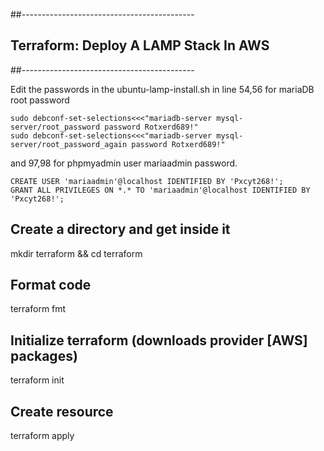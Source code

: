 
##-------------------------------------------
##  Terraform: Deploy A LAMP Stack In AWS  ##
##-------------------------------------------

Edit the passwords in the ubuntu-lamp-install.sh in line 54,56 for mariaDB root password

```
sudo debconf-set-selections<<<"mariadb-server mysql-server/root_password password Rotxerd689!"
sudo debconf-set-selections<<<"mariadb-server mysql-server/root_password_again password Rotxerd689!" 
```
and 97,98 for phpmyadmin user mariaadmin password.
```
CREATE USER 'mariaadmin'@localhost IDENTIFIED BY 'Pxcyt268!';
GRANT ALL PRIVILEGES ON *.* TO 'mariaadmin'@localhost IDENTIFIED BY 'Pxcyt268!';
```


## Create a directory and get inside it
mkdir terraform && cd terraform

## Format code
terraform fmt

## Initialize terraform (downloads provider [AWS] packages)
terraform init

## Create resource
terraform apply
